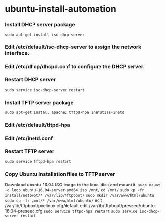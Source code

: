 # ubuntu-install-automation

### Install DHCP server package

`sudo apt-get install isc-dhcp-server`

### Edit /etc/default/isc-dhcp-server to assign the network interface.
### Edit /etc/dhcp/dhcpd.conf to configure the DHCP server.
### Restart DHCP server
`sudo service isc-dhcp-server restart`

### Install TFTP server package
`sudo apt-get install apache2 tftpd-hpa inetutils-inetd`

### Edit /etc/default/tftpd-hpa
### Edit /etc/inetd.conf
### Restart TFTP server
`sudo service tftpd-hpa restart`

### Copy Ubuntu Installation files to TFTP server
Download ubuntu-16.04 ISO image to the local disk and mount it.
`sudo mount -o loop ubuntu-16.04-server-amd64.iso /mnt/`
`cd /mnt/`
`sudo cp -fr install/netboot/* /var/lib/tftpboot/`
`sudo mkdir /var/www/html/ubuntu`
`sudo cp -fr /mnt/* /var/www/html/ubuntu/`
edit /var/lib/tftpboot/pxelinux.cfg/default
edit /var/lib/tftpboot/preseed/ubuntu-16.04-preseed.cfg
`sudo service tftpd-hpa restart`
`sudo service isc-dhcp-server restart`
